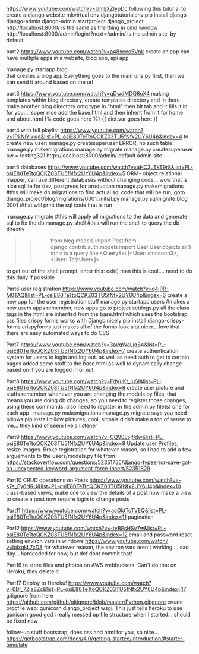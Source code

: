 https://www.youtube.com/watch?v=UmljXZIypDc
following this tutorial to create a django website
mkvirtual env djangotutorialenv
pip install django
django-admin
django-admin startproject django_project
http://localhost:8000/ is the same as the thing in cmd window
http://localhost:8000/admin/login/?next=/admin/ is the admin site, by default


part2 https://www.youtube.com/watch?v=a48xeeo5Vnk create an app
can have multiple apps in a website, blog app, api app

manage.py startapp blog            
that creates a blog app
Everything goes to the main urls.py first, then we can send it around based on the url

part3 https://www.youtube.com/watch?v=qDwdMDQ8oX4 making templates
within blog directory, create templates directory and in there make another blog directory
omg type in "html" then hit tab and it fills it in for you.... super nice
add the base.html and then inherit from it for home and about.html
{% code goes here %}
{{ dict.var goes here }}

part4 with full playlist https://www.youtube.com/watch?v=1PkNiYlkkjo&list=PL-osiE80TeTtoQCKZ03TU5fNfx2UY6U4p&index=4
to create new user: manage.py createsuperuser ERROR, no such table
manage.py makemigrations
manage.py migrate
manage.py createsuperuser  pw = testing321
http://localhost:8000/admin/ default admin site

part5 databases https://www.youtube.com/watch?v=aHC3uTkT9r8&list=PL-osiE80TeTtoQCKZ03TU5fNfx2UY6U4p&index=5
ORM- object relational mapper, can use different databases without changing code... wow that is nice
sqllite for dev, postgress for production
manage.py makemigrations   #this will make db migrations
to find actual sql code that will be run, goto django_project/blog/migrations/0001_initial.py
manage.py sqlmigrate blog 0001  #that will print the sql code that is run

manage.py migrate  #this will apply all migrations to the data and generate sql to fix the db
manage.py shell    #this will run the shell to query the db directly

>>> from blog.models import Post
>>> from django.contrib.auth.models import User
>>> User.objects.all()          #this is a query line
<QuerySet [<User: smcconn3>, <User: TestUser>]>

to get out of the shell prompt, enter this: exit()
man this is cool.... need to do this daily if possible

Part6 user registration https://www.youtube.com/watch?v=q4jPR-M0TAQ&list=PL-osiE80TeTtoQCKZ03TU5fNfx2UY6U4p&index=6
create a new app for the user registration stuff
manage.py startapp users  #makes a new users apps
remember, new apps go to project settings.py
all the class tags in the html are inherited from the base.html which uses the bootstrap css files
crispy forms works with Django nicely
pip install django-crispy-forms
crispyforms just makes all of the forms look alot nicer... love that there are easy automated ways to do CSS

Part7 https://www.youtube.com/watch?v=3aVqWaLjqS4&list=PL-osiE80TeTtoQCKZ03TU5fNfx2UY6U4p&index=7
create authentication system for users to login and log out. as well as need auth to get to certain pages
added some stuff to the base.html as well to dynamically change based on if you are logged in or not

Part8 https://www.youtube.com/watch?v=FdVuKt_iuSI&list=PL-osiE80TeTtoQCKZ03TU5fNfx2UY6U4p&index=8
create user picture and stuffs
remember whenever you are changing the models.py files, that means you are doing db changes, so you need to register those
changes, using these commands. also need to register in the admin.py file(s) one for each app :
manage.py makemigrations
manage.py migrate
says you need pillows
pip install pillow
pictures, cool, signals didn't make a ton of sense to me... they kind of seem like a listener

Part9 https://www.youtube.com/watch?v=CQ90L5jfldw&list=PL-osiE80TeTtoQCKZ03TU5fNfx2UY6U4p&index=9
Update user Profiles, resize images. Broke registration for whatever reason, so I had to add a few
  arguements to the users/models.py file from https://stackoverflow.com/questions/52351756/django-typeerror-save-got-an-unexpected-keyword-argument-force-insert/52351829

Part10 CRUD operations on Posts https://www.youtube.com/watch?v=-s7e_Fy6NRU&list=PL-osiE80TeTtoQCKZ03TU5fNfx2UY6U4p&index=10
class-based views, make one to view the details of a post
now make a view to create a post
now require login to change posts


Part11 https://www.youtube.com/watch?v=acOktTcTVEQ&list=PL-osiE80TeTtoQCKZ03TU5fNfx2UY6U4p&index=11
pagination

Par12 https://www.youtube.com/watch?v=-tyBEsHSv7w&list=PL-osiE80TeTtoQCKZ03TU5fNfx2UY6U4p&index=12
email and password reset
setting environ vars in windows https://www.youtube.com/watch?v=IolxqkL7cD8
for whatever reason, the environ vars aren't working.... sad day... hardcoded for now, but def dont commit that!

Part16 to store files and photos on AWS webbuckets. Can't do that on Heroku, they delete it

Part17 Deploy to Heroku! https://www.youtube.com/watch?v=6DI_7Zja8Zc&list=PL-osiE80TeTtoQCKZ03TU5fNfx2UY6U4p&index=17
gitignore from here https://github.com/github/gitignore/blob/master/Python.gitignore
create procfile web: gunicorn django_project.wsgi. This just tells heroku to use gunicorn
good god i really messed up file structure when I started... should be fixed now

follow-up stuff
bootstrap, does css and html for you, so nice... https://getbootstrap.com/docs/4.0/getting-started/introduction/#starter-template
